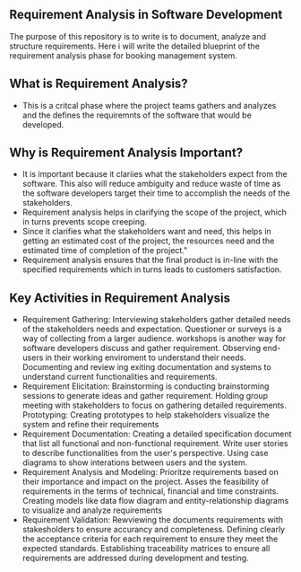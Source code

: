 ## Requirement Analysis in Software Development

The purpose of this repository is to write is to document, analyze and structure requirements.
Here i will write the detailed blueprint of the requirement analysis phase for booking management system.

## What is Requirement Analysis?

- This is a critcal phase where the project teams gathers and analyzes and the defines the requiremnts of the software that would be developed.

## Why is Requirement Analysis Important?
- It is important because it clariies what the stakeholders expect from the software. This also will reduce ambiguity and reduce waste of time as the software developers target their time to accomplish the needs of the stakeholders.
- Requirement analysis helps in clarifying the scope of the project, which in turns prevents scope creeping.
- Since it clarifies what the stakeholders want and need, this helps in getting an estimated cost of the project, the resources need and the estimated time of completion of the project."
- Requirement analysis ensures that the final product is in-line with the specified requirements which in turns leads to customers satisfaction.

## Key Activities in Requirement Analysis
- Requirement Gathering: 
  Interviewing stakeholders gather detailed needs of the stakeholders needs and expectation.
  Questioner or surveys is a way of collecting from a larger audience.
  workshops is another way for software developers discuss and gather requirement.
  Observing end-users in their working enviroment to understand their needs.
  Documenting and review ing exiting documentation and systems to understand current functionalities and requirements.
- Requirement Elicitation: 
  Brainstorming is conducting brainstorming sessions to generate ideas and gather requirement.
  Holding group meeting with stakeholders to focus on gathering detailed requirements.
  Prototyping: Creating prototypes to help stakeholders visualize the system and refine their requirements
- Requirement Documentation:
  Creating a detailed specification document that list all functional and non-functional requirement.
  Write user stories to describe functionalities from the user's perspective.
  Using case diagrams to show interations between users and the system.
- Requirement Analysis and Modeling:
  Prioritze requirements based on their importance and impact on the project.
  Asses the feasibility of requirements in the terms of technical, financial and time constraints.
  Creating models like data flow diagram and entity-relationship diagrams to visualize and analyze requirements
- Requirement Validation:
  Rewviewing the documents requirements with stakesholders to ensure accurancy and completeness.
  Defining clearly the acceptance criteria for each requirement to ensure they meet the expected standards.
  Establishing traceability matrices to ensure all requirements are addressed during development and testing.
